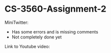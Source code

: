 # CS-3560-Assignment-2
MiniTwitter:
- Has some errors and is missing comments
- Not completely done yet

Link to Youtube video: 

